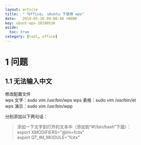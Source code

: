 ```yaml
---
layout: article
title:  "「Office」 ubuntu 下使用 wps"
date:   2019-05-30 09:08:40 +0800
key: ubunt-wps-20190530
aside:
  toc: true
category: [tool, office]
---
```

<!--more-->   

# 1 问题
## 1.1 无法输入中文
修改配置文件    
wps 文字：sudo vim /usr/bin/wps
wps 表格：sudo vim /usr/bin/et    
wps 演示：sudo vim /usr/bin/wpp    

分别添加以下两句话：    
> 添加一下文字到打开的文本中（添加到“#!/bin/bash”下面）：    
export XMODIFIERS="@im=fcitx"   
export QT_IM_MODULE="fcitx"    
